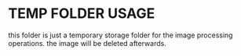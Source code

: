 # TEMP FOLDER USAGE

this folder is just a temporary storage folder for the image processing operations. the image will be deleted afterwards. 